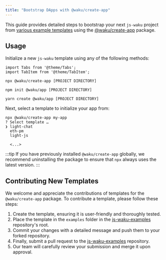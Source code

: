 ```yaml
---
title: "Bootstrap DApps with @waku/create-app"
---
```


This guide provides detailed steps to bootstrap your next `js-waku` project from [various example templates](https://github.com/waku-org/js-waku-examples/tree/master/examples) using the [@waku/create-app](https://www.npmjs.com/package/@waku/create-app) package.

## Usage

Initialize a new `js-waku` template using any of the following methods:

```mdx-code-block
import Tabs from '@theme/Tabs';
import TabItem from '@theme/TabItem';
```

<Tabs>
<TabItem value="npx" label="npx">

```shell
npx @waku/create-app [PROJECT DIRECTORY]
```

</TabItem>
<TabItem value="npm" label="npm">

```shell
npm init @waku/app [PROJECT DIRECTORY]
```

</TabItem>
<TabItem value="yarn" label="Yarn">

```shell
yarn create @waku/app [PROJECT DIRECTORY]
```

</TabItem>
</Tabs>

Next, select a template to initialize your app from:

```shell
npx @waku/create-app my-app       
? Select template … 
❯ light-chat
  eth-pm
  light-js

  <...>
```

:::tip
If you have previously installed `@waku/create-app` globally, we recommend uninstalling the package to ensure that `npx` always uses the latest version.
:::

## Contributing New Templates

We welcome and appreciate the contributions of templates for the `@waku/create-app` package. To contribute a template, please follow these steps:

1. Create the template, ensuring it is user-friendly and thoroughly tested.
2. Place the template in the `examples` folder in the [js-waku-examples](https://github.com/waku-org/js-waku-examples) repository's root.
3. Commit your changes with a detailed message and push them to your forked repository.
4. Finally, submit a pull request to the [js-waku-examples](https://github.com/waku-org/js-waku-examples) repository.
5. Our team will carefully review your submission and merge it upon approval.